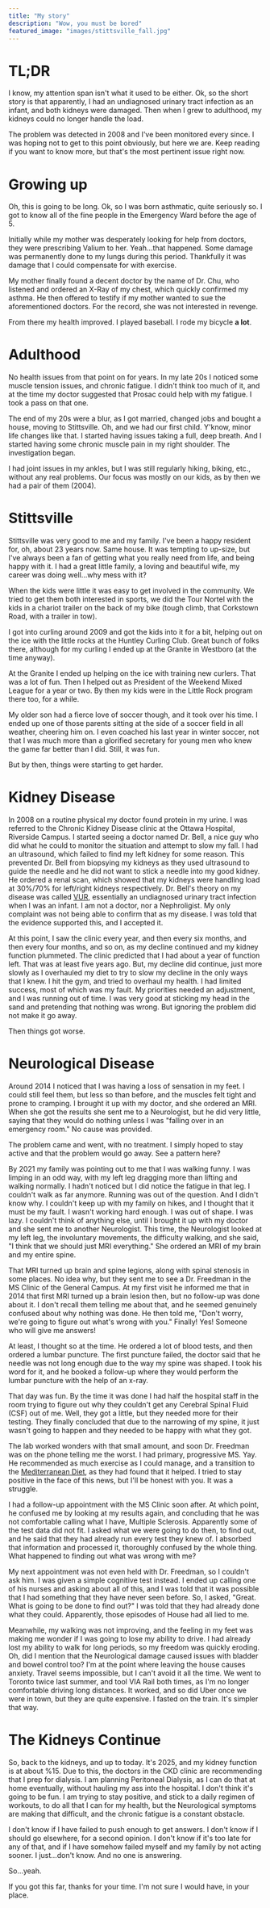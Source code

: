 ```yaml
---
title: "My story"
description: "Wow, you must be bored"
featured_image: "images/stittsville_fall.jpg"
---
```

# TL;DR

I know, my attention span isn't what it used to be either. Ok, so the short story is that apparently, I had an undiagnosed urinary tract infection as an infant, and both kidneys were damaged. Then when I grew to adulthood, my kidneys could no longer handle the load.

The problem was detected in 2008 and I've been monitored every since. I was hoping not to get to this point obviously, but here we are. Keep reading if you want to know more, but that's the most pertinent issue right now.


# Growing up

Oh, this is going to be long. Ok, so I was born asthmatic, quite seriously so. I got to know all of the fine people in the Emergency Ward before the age of 5.

Initially while my mother was desperately looking for help from doctors, they were prescribing Valium to her. Yeah&#x2026;that happened. Some damage was permanently done to my lungs during this period. Thankfully it was damage that I could compensate for with exercise.

My mother finally found a decent doctor by the name of Dr. Chu, who listened and ordered an X-Ray of my chest, which quickly confirmed my asthma. He then offered to testify if my mother wanted to sue the aforementioned doctors. For the record, she was not interested in revenge.

From there my health improved. I played baseball. I rode my bicycle **a lot**.


# Adulthood

No health issues from that point on for years. In my late 20s I noticed some muscle tension issues, and chronic fatigue. I didn't think too much of it, and at the time my doctor suggested that Prosac could help with my fatigue. I took a pass on that one.

The end of my 20s were a blur, as I got married, changed jobs and bought a house, moving to Stittsville. Oh, and we had our first child. Y'know, minor life changes like that. I started having issues taking a full, deep breath. And I started having some chronic muscle pain in my right shoulder. The investigation began.

I had joint issues in my ankles, but I was still regularly hiking, biking, etc., without any real problems. Our focus was mostly on our kids, as by then we had a pair of them (2004).


# Stittsville

Stittsville was very good to me and my family. I've been a happy resident for, oh, about 23 years now. Same house. It was tempting to up-size, but I've always been a fan of getting what you really need from life, and being happy with it. I had a great little family, a loving and beautiful wife, my career was doing well&#x2026;why mess with it?

When the kids were little it was easy to get involved in the community. We tried to get them both interested in sports, we did the Tour Nortel with the kids in a chariot trailer on the back of my bike (tough climb, that Corkstown Road, with a trailer in tow).

I got into curling around 2009 and got the kids into it for a bit, helping out on the ice with the little rocks at the Huntley Curling Club. Great bunch of folks there, although for my curling I ended up at the Granite in Westboro (at the time anyway).

At the Granite I ended up helping on the ice with training new curlers. That was a lot of fun. Then I helped out as President of the Weekend Mixed League for a year or two. By then my kids were in the Little Rock program there too, for a while.

My older son had a fierce love of soccer though, and it took over his time. I ended up one of those parents sitting at the side of a soccer field in all weather, cheering him on. I even coached his last year in winter soccer, not that I was much more than a glorified secretary for young men who knew the game far better than I did. Still, it was fun.

But by then, things were starting to get harder. 


# Kidney Disease

In 2008 on a routine physical my doctor found protein in my urine. I was referred to the Chronic Kidney Disease clinic at the Ottawa Hospital, Riverside Campus. I started seeing a doctor named Dr. Bell, a nice guy who did what he could to monitor the situation and attempt to slow my fall. I had an ultrasound, which failed to find my left kidney for some reason. This prevented Dr. Bell from biopsying my kidneys as they used ultrasound to guide the needle and he did not want to stick a needle into my good kidney. He ordered a renal scan, which showed that my kidneys were handling load at 30%/70% for left/right kidneys respectively. Dr. Bell's theory on my disease was called [VUR](https://www.kidney.org/kidney-topics/vesicoureteral-reflux-vur-infants-children), essentially an undiagnosed urinary tract infection when I was an infant. I am not a doctor, nor a Nephroligist. My only complaint was not being able to confirm that as my disease. I was told that the evidence supported this, and I accepted it.

At this point, I saw the clinic every year, and then every six months, and then every four months, and so on, as my decline continued and my kidney function plummeted. The clinic predicted that I had about a year of function left. That was at least five years ago. But, my decline did continue, just more slowly as I overhauled my diet to try to slow my decline in the only ways that I knew. I hit the gym, and tried to overhaul my health. I had limited success, most of which was my fault. My priorities needed an adjustment, and I was running out of time. I was very good at sticking my head in the sand and pretending that nothing was wrong. But ignoring the problem did not make it go away.

Then things got worse.


# Neurological Disease

Around 2014 I noticed that I was having a loss of sensation in my feet. I could still feel them, but less so than before, and the muscles felt tight and prone to cramping. I brought it up with my doctor, and she ordered an MRI. When she got the results she sent me to a Neurologist, but he did very little, saying that they would do nothing unless I was "falling over in an emergency room." No cause was provided. 

The problem came and went, with no treatment. I simply hoped to stay active and that the problem would go away. See a pattern here?

By 2021 my family was pointing out to me that I was walking funny. I was limping in an odd way, with my left leg dragging more than lifting and walking normally. I hadn't noticed but I did notice the fatigue in that leg. I couldn't walk as far anymore. Running was out of the question. And I didn't know why. I couldn't keep up with my family on hikes, and I thought that it must be my fault. I wasn't working hard enough. I was out of shape. I was lazy. I couldn't think of anything else, until I brought it up with my doctor and she sent me to another Neurologist. This time, the Neurologist looked at my left leg, the involuntary movements, the difficulty walking, and she said, "I think that we should just MRI everything." She ordered an MRI of my brain and my entire spine.

That MRI turned up brain and spine legions, along with spinal stenosis in some places. No idea why, but they sent me to see a Dr. Freedman in the MS Clinic of the General Campus. At my first visit he informed me that in 2014 that first MRI turned up a brain lesion then, but no follow-up was done about it. I don't recall them telling me about that, and he seemed genuinely confused about why nothing was done. He then told me, "Don't worry, we're going to figure out what's wrong with you." Finally! Yes! Someone who will give me answers!

At least, I thought so at the time. He ordered a lot of blood tests, and then ordered a lumbar puncture. The first puncture failed, the doctor said that he needle was not long enough due to the way my spine was shaped. I took his word for it, and he booked a follow-up where they would perform the lumbar puncture with the help of an x-ray.

That day was fun. By the time it was done I had half the hospital staff in the room trying to figure out why they couldn't get any Cerebral Spinal Fluid (CSF) out of me. Well, they got a little, but they needed more for their testing. They finally concluded that due to the narrowing of my spine, it just wasn't going to happen and they needed to be happy with what they got.

The lab worked wonders with that small amount, and soon Dr. Freedman was on the phone telling me the worst. I had primary, progressive MS. Yay. He recommended as much exercise as I could manage, and a transition to the [Mediterranean Diet](https://www.healthline.com/nutrition/mediterranean-diet-meal-plan), as they had found that it helped. I tried to stay positive in the face of this news, but I'll be honest with you. It was a struggle.

I had a follow-up appointment with the MS Clinic soon after. At which point, he confused me by looking at my results again, and concluding that he was not comfortable calling what I have, Multiple Sclerosis. Apparently some of the test data did not fit. I asked what we were going to do then, to find out, and he said that they had already run every test they knew of. I absorbed that information and processed it, thoroughly confused by the whole thing. What happened to finding out what was wrong with me?

My next appointment was not even held with Dr. Freedman, so I couldn't ask him. I was given a simple cognitive test instead. I ended up calling one of his nurses and asking about all of this, and I was told that it was possible that I had something that they have never seen before. So, I asked, "Great. What is going to be done to find out?" I was told that they had already done what they could. Apparently, those episodes of House had all lied to me.

Meanwhile, my walking was not improving, and the feeling in my feet was making me wonder if I was going to lose my ability to drive. I had already lost my ability to walk for long periods, so my freedom was quickly eroding. Oh, did I mention that the Neurological damage caused issues with bladder and bowel control too? I'm at the point where leaving the house causes anxiety. Travel seems impossible, but I can't avoid it all the time. We went to Toronto twice last summer, and tool VIA Rail both times, as I'm no longer comfortable driving long distances. It worked, and so did Uber once we were in town, but they are quite expensive. I fasted on the train. It's simpler that way.


# The Kidneys Continue

So, back to the kidneys, and up to today. It's 2025, and my kidney function is at about %15. Due to this, the doctors in the CKD clinic are recommending that I prep for dialysis. I am planning Peritoneal Dialysis, as I can do that at home eventually, without hauling my ass into the hospital. I don't think it's going to be fun. I am trying to stay positive, and stick to a daily regimen of workouts, to do all that I can for my health, but the Neurological symptoms are making that difficult, and the chronic fatigue is a constant obstacle.

I don't know if I have failed to push enough to get answers. I don't know if I should go elsewhere, for a second opinion. I don't know if it's too late for any of that, and if I have somehow failed myself and my family by not acting sooner. I just&#x2026;don't know. And no one is answering.

So&#x2026;yeah.

If you got this far, thanks for your time. I'm not sure I would have, in your place.

